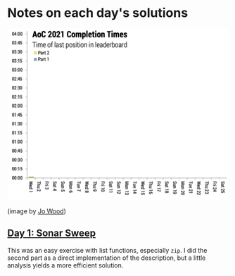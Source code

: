 # Notes on each day's solutions

![Completion times 2021](https://raw.githubusercontent.com/jwoLondon/adventOfCode/master/images/completionTimes2021.png)

(image by [Jo Wood](https://github.com/jwoLondon))

## [Day 1: Sonar Sweep](https://adventofcode.com/2021/day/1)

This was an easy exercise with list functions, especially `zip`.
I did the second part as a direct implementation of the description,
but a little analysis yields a more efficient solution.
